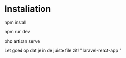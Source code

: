 # Instaliation

npm install

npm run dev

php artisan serve

Let goed op dat je in de juiste file zit! " laravel-react-app "
